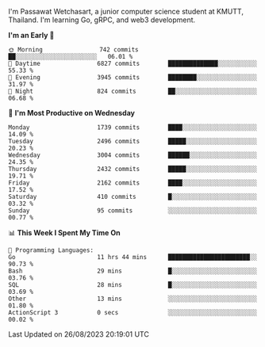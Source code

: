 
I'm Passawat Wetchasart, a junior computer science student at KMUTT, Thailand. I'm learning Go, gRPC, and web3 development.



<!--START_SECTION:waka-->
**I'm an Early 🐤** 

```text
🌞 Morning                742 commits         ██░░░░░░░░░░░░░░░░░░░░░░░   06.01 % 
🌆 Daytime                6827 commits        ██████████████░░░░░░░░░░░   55.33 % 
🌃 Evening                3945 commits        ████████░░░░░░░░░░░░░░░░░   31.97 % 
🌙 Night                  824 commits         ██░░░░░░░░░░░░░░░░░░░░░░░   06.68 % 
```
📅 **I'm Most Productive on Wednesday** 

```text
Monday                   1739 commits        ████░░░░░░░░░░░░░░░░░░░░░   14.09 % 
Tuesday                  2496 commits        █████░░░░░░░░░░░░░░░░░░░░   20.23 % 
Wednesday                3004 commits        ██████░░░░░░░░░░░░░░░░░░░   24.35 % 
Thursday                 2432 commits        █████░░░░░░░░░░░░░░░░░░░░   19.71 % 
Friday                   2162 commits        ████░░░░░░░░░░░░░░░░░░░░░   17.52 % 
Saturday                 410 commits         █░░░░░░░░░░░░░░░░░░░░░░░░   03.32 % 
Sunday                   95 commits          ░░░░░░░░░░░░░░░░░░░░░░░░░   00.77 % 
```


📊 **This Week I Spent My Time On** 

```text
💬 Programming Languages: 
Go                       11 hrs 44 mins      ███████████████████████░░   90.73 % 
Bash                     29 mins             █░░░░░░░░░░░░░░░░░░░░░░░░   03.76 % 
SQL                      28 mins             █░░░░░░░░░░░░░░░░░░░░░░░░   03.69 % 
Other                    13 mins             ░░░░░░░░░░░░░░░░░░░░░░░░░   01.80 % 
ActionScript 3           0 secs              ░░░░░░░░░░░░░░░░░░░░░░░░░   00.02 % 
```


 Last Updated on 26/08/2023 20:19:01 UTC
<!--END_SECTION:waka-->

<!--
**markpassawat/markpassawat** is a ✨ _special_ ✨ repository because its `README.md` (this file) appears on your GitHub profile.

Here are some ideas to get you started:

- 🔭 I’m currently working on ...
- 🌱 I’m currently learning ...
- 👯 I’m looking to collaborate on ...
- 🤔 I’m looking for help with ...
- 💬 Ask me about ...
- 📫 How to reach me: ...
- 😄 Pronouns: He/Him
- ⚡ Fun fact: ...
-->
